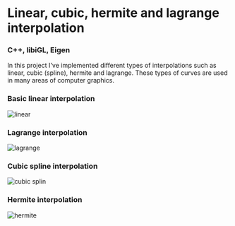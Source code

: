 
# Linear, cubic, hermite and lagrange interpolation

### C++, libiGL, Eigen

In this project I've implemented different types of interpolations such as linear, cubic (spline), hermite and lagrange. These types of curves are used in many areas of computer graphics.

### Basic linear interpolation
![linear](https://user-images.githubusercontent.com/30556894/66855783-2f4fef00-ef84-11e9-86f6-583bddbdcbfb.png)

### Lagrange interpolation
![lagrange](https://user-images.githubusercontent.com/30556894/66855782-2eb75880-ef84-11e9-8bc0-674e5676de95.png)

### Cubic spline interpolation
![cubic splin](https://user-images.githubusercontent.com/30556894/66855778-2eb75880-ef84-11e9-8890-7da852bdcb9a.png)

### Hermite interpolation
![hermite](https://user-images.githubusercontent.com/30556894/66855780-2eb75880-ef84-11e9-9bad-190da259562a.png)
